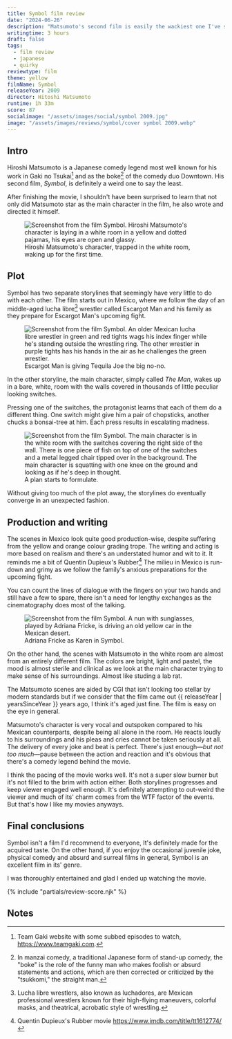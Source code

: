 ```yaml
---
title: Symbol film review
date: "2024-06-26"
description: "Matsumoto's second film is easily the wackiest one I've seen in a long time."
writingtime: 3 hours
draft: false
tags:
  - film review
  - japanese
  - quirky
reviewtype: film
theme: yellow
filmName: Symbol
releaseYear: 2009
director: Hitoshi Matsumoto
runtime: 1h 33m
score: 87
socialimage: "/assets/images/social/symbol 2009.jpg"
image: "/assets/images/reviews/symbol/cover symbol 2009.webp"
---
```


## Intro 
Hiroshi Matsumoto is a Japanese comedy legend most well known for his work in Gaki no Tsukai[^1] and as the boke[^2] of the comedy duo Downtown. His second film, _Symbol_, is definitely a weird one to say the least.

After finishing the movie, I shouldn't have been surprised to learn that not only did Matsumoto star as the main character in the film, he also wrote and directed it himself.

<figure>
  <img src="/assets/images/reviews/symbol/screen2.webp" alt="Screenshot from the film Symbol. Hiroshi Matsumoto's character is laying in a white room in a yellow and dotted pajamas, his eyes are open and glassy." title="Screenshot from the film Symbol. Hiroshi Matsumoto's character is laying in a white room in a yellow and dotted pajamas, his eyes are open and glassy." />
  <figcaption>Hiroshi Matsumoto's character, trapped in the white room, waking up for the first time.</figcaption>
</figure>


## Plot
Symbol has two separate storylines that seemingly have very little to do with each other. The film starts out in Mexico, where we follow the day of an middle-aged lucha libre[^3] wrestler called Escargot Man and his family as they prepare for Escargot Man's upcoming fight.

<figure>
  <img src="/assets/images/reviews/symbol/screen5.webp" alt="Screenshot from the film Symbol. An older Mexican lucha libre wrestler in green and red tights wags his index finger while he's standing outside the wrestling ring. The other wrestler in purple tights has his hands in the air as he challenges the green wrestler." title="Screenshot from the film Symbol. An older Mexican lucha libre wrestler in green and red tights wags his index finger while he's standing outside the wrestling ring. The other wrestler in purple tights has his hands in the air as he challenges the green wrestler." />
  <figcaption>Escargot Man is giving Tequila Joe the big no-no.</figcaption>
</figure>

In the other storyline, the main character, simply called _The Man_, wakes up in a bare, white, room with the walls covered in thousands of little peculiar looking switches. 

Pressing one of the switches, the protagonist learns that each of them do a different thing. One switch might give him a pair of chopsticks, another chucks a bonsai-tree at him. Each press results in escalating madness.

<figure>
  <img src="/assets/images/reviews/symbol/screen4.webp" alt="Screenshot from the film Symbol. The main character is in the white room with the switches covering the right side of the wall. There is one piece of fish on top of one of the switches and a metal legged chair tipped over in the background. The main character is squatting with one knee on the ground and looking as if he's deep in thought." title="Screenshot from the film Symbol. The main character is in the white room with the switches covering the right side of the wall. There is one piece of fish on top of one of the switches and a metal legged chair tipped over in the background. The main character is squatting with one knee on the ground and looking as if he's deep in thought." />
  <figcaption>A plan starts to formulate.</figcaption>
</figure>

Without giving too much of the plot away, the storylines do eventually converge in an unexpected fashion.

## Production and writing
The scenes in Mexico look quite good production-wise, despite suffering from the yellow and orange colour grading trope. The writing and acting is more based on realism and there's an understated humor and wit to it. It reminds me a bit of Quentin Dupieux's Rubber[^4] The milieu in Mexico is run-down and grimy as we follow the family's anxious preparations for the upcoming fight.

You can count the lines of dialogue with the fingers on your two hands and still have a few to spare, there isn't a need for lengthy exchanges as the cinematography does most of the talking.

<figure>
  <img src="/assets/images/reviews/symbol/screen1.webp" alt="Screenshot from the film Symbol. A nun with sunglasses, played by Adriana Fricke, is driving an old yellow car in the Mexican desert." title="Screenshot from the film Symbol. A nun with sunglasses, played by Adriana Fricke, is driving an old yellow car in the Mexican desert." />
  <figcaption>Adriana Fricke as Karen in Symbol.</figcaption>
</figure>

On the other hand, the scenes with Matsumoto in the white room are almost from an entirely different film. The colors are bright, light and pastel, the mood is almost sterile and clinical as we look at the main character trying to make sense of his surroundings. Almost like studing a lab rat.

The Matsumoto scenes are aided by CGI that isn't looking too stellar by modern standards but if we consider that the film came out {{ releaseYear | yearsSinceYear }} years ago, I think it's aged just fine. The film is easy on the eye in general.

Matsumoto's character is very vocal and outspoken compared to his Mexican counterparts, despite being all alone in the room. He reacts loudly to his surroundings and his pleas and cries cannot be taken seriously at all. The delivery of every joke and beat is perfect. There's just enough—_but not too much_—pause between the action and reaction and it's obvious that there's a comedy legend behind the movie.

I think the pacing of the movie works well. It's not a super slow burner but it's not filled to the brim with action either. Both storylines progresses and keep viewer engaged well enough. It's definitely attempting to out-weird the viewer and much of its' charm comes from the WTF factor of the events. But that's how I like my movies anyways.

## Final conclusions
Symbol isn't a film I'd recommend to everyone, It's definitely made for the acquired taste. On the other hand, if you enjoy the occasional juvenile joke, physical comedy and absurd and surreal films in general, Symbol is an excellent film in its' genre.

I was thoroughly entertained and glad I ended up watching the movie. 

{% include "partials/review-score.njk" %}

## Notes

[^1]: Team Gaki website with some subbed episodes to watch, https://www.teamgaki.com.
[^2]: In manzai comedy, a traditional Japanese form of stand-up comedy, the "boke" is the role of the funny man who makes foolish or absurd statements and actions, which are then corrected or criticized by the "tsukkomi," the straight man.
[^3]: Lucha libre wrestlers, also known as luchadores, are Mexican professional wrestlers known for their high-flying maneuvers, colorful masks, and theatrical, acrobatic style of wrestling.
[^4]: Quentin Dupieux's Rubber movie https://www.imdb.com/title/tt1612774/